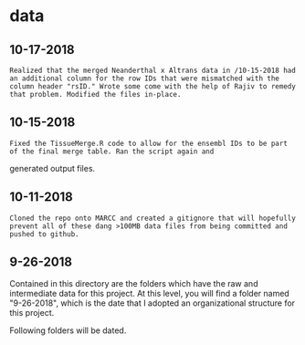 # data

## 10-17-2018
	Realized that the merged Neanderthal x Altrans data in /10-15-2018 had an additional column for the row IDs that were mismatched with the column header "rsID." Wrote some come with the help of Rajiv to remedy that problem. Modified the files in-place.

## 10-15-2018
	Fixed the TissueMerge.R code to allow for the ensembl IDs to be part of the final merge table. Ran the script again and 
generated output files.

## 10-11-2018
	Cloned the repo onto MARCC and created a gitignore that will hopefully prevent all of these dang >100MB data files from being committed and pushed to github.

## 9-26-2018
Contained in this directory are the folders which have the raw and intermediate data for this project. At this level, you
will find a folder named "9-26-2018", which is the date that I adopted an organizational structure for this project.

Following folders will be dated.
